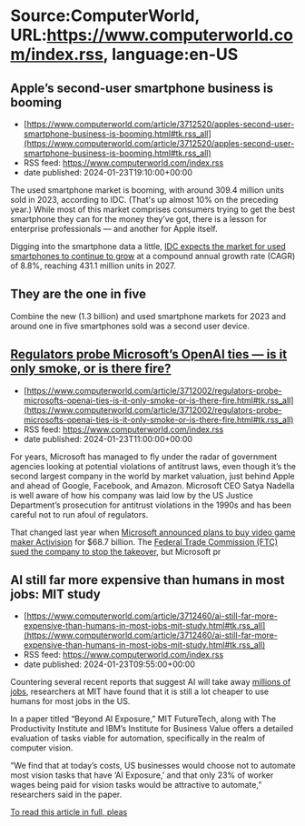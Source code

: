 # Source:ComputerWorld, URL:https://www.computerworld.com/index.rss, language:en-US

## Apple’s second-user smartphone business is booming
 - [https://www.computerworld.com/article/3712520/apples-second-user-smartphone-business-is-booming.html#tk.rss_all](https://www.computerworld.com/article/3712520/apples-second-user-smartphone-business-is-booming.html#tk.rss_all)
 - RSS feed: https://www.computerworld.com/index.rss
 - date published: 2024-01-23T19:10:00+00:00

<article>
	<section class="page">
<p>The used smartphone market is booming, with around 309.4 million units sold in 2023, according to IDC. (That's up almost 10% on the preceding year.) While most of this market comprises consumers trying to get the best smartphone they can for the money they’ve got, there is a lesson for enterprise professionals — and another for Apple itself.</p><p>Digging into the smartphone data a little, <a href="https://www.idc.com/getdoc.jsp?containerId=prUS51804924" rel="nofollow noopener" target="_blank">IDC expects the market for used smartphones to continue to grow</a> at a compound annual growth rate (CAGR) of 8.8%, reaching 431.1 million units in 2027.</p><h2><strong>They are the one in five</strong></h2>
<p>Combine the new (1.3 billion) and used smartphone markets for 2023 and around one in five smartphones sold was a second user device.</p><p class="jumpTag"><a href="/article/3712520/apples-second-user-smartphone-business-is-booming.html#jump">

## Regulators probe Microsoft’s OpenAI ties — is it only smoke, or is there fire?
 - [https://www.computerworld.com/article/3712002/regulators-probe-microsofts-openai-ties-is-it-only-smoke-or-is-there-fire.html#tk.rss_all](https://www.computerworld.com/article/3712002/regulators-probe-microsofts-openai-ties-is-it-only-smoke-or-is-there-fire.html#tk.rss_all)
 - RSS feed: https://www.computerworld.com/index.rss
 - date published: 2024-01-23T11:00:00+00:00

<article>
	<section class="page">
<p>For years, Microsoft has managed to fly under the radar of government agencies looking at potential violations of antitrust laws, even though it’s the second largest company in the world by market valuation, just behind Apple and ahead of Google, Facebook, and Amazon. Microsoft CEO Satya Nadella is well aware of how his company was laid low by the US Justice Department’s prosecution for antitrust violations in the 1990s and has been careful not to run afoul of regulators.</p><p>That changed last year when <a href="https://www.computerworld.com/article/3693114/it-s-deja-vu-all-over-again-as-governments-put-microsoft-in-their-crosshairs.html">Microsoft announced plans to buy video game maker Activision</a> for $68.7 billion. The <a href="https://www.npr.org/2022/12/08/1141613281/ftc-microsoft-activision-blizzard" rel="noopener nofollow" target="_blank">Federal Trade Commission (FTC) sued the company to stop the takeover</a>, but Microsoft pr

## AI still far more expensive than humans in most jobs: MIT study
 - [https://www.computerworld.com/article/3712460/ai-still-far-more-expensive-than-humans-in-most-jobs-mit-study.html#tk.rss_all](https://www.computerworld.com/article/3712460/ai-still-far-more-expensive-than-humans-in-most-jobs-mit-study.html#tk.rss_all)
 - RSS feed: https://www.computerworld.com/index.rss
 - date published: 2024-01-23T09:55:00+00:00

<article>
	<section class="page">
<p>Countering several recent reports that suggest AI will take away <a href="https://www.computerworld.com/article/3712185/ai-to-impact-60-of-jobs-in-developed-economies-imf.html">millions of jobs</a>, researchers at MIT have found that it is still a lot cheaper to use humans for most jobs in the US.</p><p>In a paper titled “Beyond AI Exposure,” MIT FutureTech, along with The Productivity Institute and IBM’s Institute for Business Value offers a detailed evaluation of tasks viable for automation, specifically in the realm of computer vision.</p><p>“We find that at today’s costs, US businesses would choose not to automate most vision tasks that have ‘AI Exposure,’ and that only 23% of worker wages being paid for vision tasks would be attractive to automate,” researchers said in the paper.</p><p class="jumpTag"><a href="/article/3712460/ai-still-far-more-expensive-than-humans-in-most-jobs-mit-study.html#jump">To read this article in full, pleas

